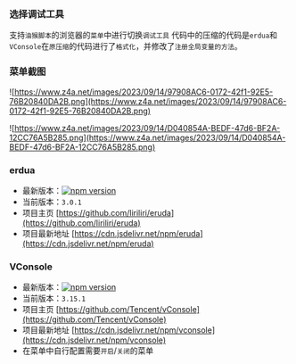 ### 选择调试工具

支持`油猴脚本`的浏览器的`菜单`中进行切换`调试工具`
代码中的压缩的代码是`erdua`和`VConsole`在`原压缩`的代码进行了`格式化`，并修改了`注册全局变量的方法`。

### 菜单截图

![https://www.z4a.net/images/2023/09/14/97908AC6-0172-42f1-92E5-76B20840DA2B.png](https://www.z4a.net/images/2023/09/14/97908AC6-0172-42f1-92E5-76B20840DA2B.png)

![https://www.z4a.net/images/2023/09/14/D040854A-BEDF-47d6-BF2A-12CC76A5B285.png](https://www.z4a.net/images/2023/09/14/D040854A-BEDF-47d6-BF2A-12CC76A5B285.png)

### erdua

- 最新版本：[![npm version](https://img.shields.io/npm/v/eruda/latest.svg)](https://www.npmjs.com/package/erdua)
- 当前版本：`3.0.1`
- 项目主页
[https://github.com/liriliri/eruda](https://github.com/liriliri/eruda)
- 项目最新地址
[https://cdn.jsdelivr.net/npm/eruda](https://cdn.jsdelivr.net/npm/eruda)

### VConsole

- 最新版本：[![npm version](https://img.shields.io/npm/v/vconsole/latest.svg)](https://www.npmjs.com/package/vconsole)
- 当前版本：`3.15.1`
- 项目主页
[https://github.com/Tencent/vConsole](https://github.com/Tencent/vConsole)
- 项目最新地址
[https://cdn.jsdelivr.net/npm/vconsole](https://cdn.jsdelivr.net/npm/vconsole)
- 在菜单中自行配置需要`开启`/`关闭`的菜单